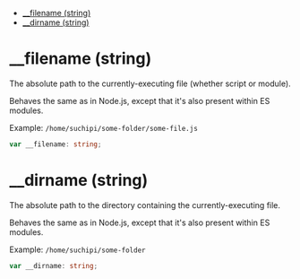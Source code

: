 - [\_\_filename (string)](#__filename-string)
- [\_\_dirname (string)](#__dirname-string)

# \_\_filename (string)

The absolute path to the currently-executing file (whether script or module).

Behaves the same as in Node.js, except that it's also present within ES
modules.

Example: `/home/suchipi/some-folder/some-file.js`

```ts
var __filename: string;
```

# \_\_dirname (string)

The absolute path to the directory containing the currently-executing file.

Behaves the same as in Node.js, except that it's also present within ES
modules.

Example: `/home/suchipi/some-folder`

```ts
var __dirname: string;
```
